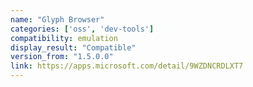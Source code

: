 ```yaml
---
name: "Glyph Browser"
categories: ['oss', 'dev-tools']
compatibility: emulation
display_result: "Compatible"
version_from: "1.5.0.0"
link: https://apps.microsoft.com/detail/9WZDNCRDLXT7
---
```

